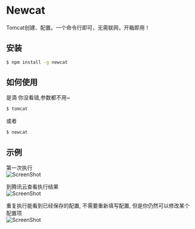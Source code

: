 # Newcat

Tomcat创建、配置。一个命令行即可，无需联网，开箱即用！

## 安装

```bash
$ npm install -g newcat
```

## 如何使用

是滴 你没看错,参数都不用~

```bash
$ tomcat
```
或者
```bash
$ newcat
```

## 示例
第一次执行\
![ScreenShot](https://raw.github.com/AJLoveChina/cosync/master/test/cosync.gif?t=2018年5月11日)

到腾讯云查看执行结果\
![ScreenShot](https://raw.github.com/AJLoveChina/cosync/master/test/result.gif?t=2018年5月11日)

重复执行能看到已经保存的配置, 不需要重新填写配置, 但是你仍然可以修改某个配置项\
![ScreenShot](https://raw.github.com/AJLoveChina/cosync/master/test/cosync_reexe.gif?t=2018年5月11日)